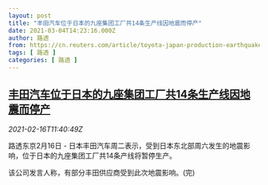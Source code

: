 ```yaml
---
layout: post
title: "丰田汽车位于日本的九座集团工厂共14条生产线因地震而停产"
date: 2021-03-04T14:23:16.000Z
author: 路透
from: https://cn.reuters.com/article/toyota-japan-production-earthquake-0216-idCNKBS2AG17L
tags: [ 路透 ]
categories: [ 路透 ]
---
```

<!--1614867796000-->
[丰田汽车位于日本的九座集团工厂共14条生产线因地震而停产](https://cn.reuters.com/article/toyota-japan-production-earthquake-0216-idCNKBS2AG17L)
------

<div>
<div><i>2021-02-16T11:40:49Z</i></div><p>路透东京2月16日 - 日本丰田汽车周二表示，受到日本东北部周六发生的地震影响，位于日本的九座集团工厂共14条产线将暂停生产。</p><p>该公司发言人称，有部分丰田供应商受到此次地震影响。(完)</p>
</div>

